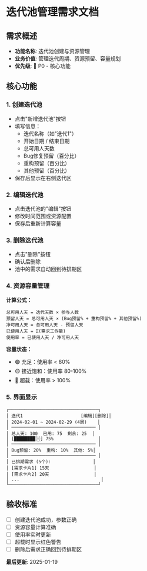 # 迭代池管理需求文档

## 需求概述
- **功能名称**: 迭代池创建与资源管理
- **业务价值**: 管理迭代周期、资源预留、容量规划
- **优先级**: 🔴 P0 - 核心功能

## 核心功能

### 1. 创建迭代池
- 点击"新增迭代池"按钮
- 填写信息：
  - 迭代名称（如"迭代1"）
  - 开始日期 / 结束日期
  - 总可用人天数
  - Bug修复预留（百分比）
  - 重构预留（百分比）
  - 其他预留（百分比）
- 保存后显示在右侧迭代区

### 2. 编辑迭代池
- 点击迭代池的"编辑"按钮
- 修改时间范围或资源配置
- 保存后重新计算容量

### 3. 删除迭代池
- 点击"删除"按钮
- 确认后删除
- 池中的需求自动回到待排期区

### 4. 资源容量管理

**计算公式：**
```
总可用人天 = 迭代天数 × 参与人数
预留人天 = 总可用人天 × (Bug预留% + 重构预留% + 其他预留%)
净可用人天 = 总可用人天 - 预留人天
已使用人天 = Σ(需求工作量)
使用率 = 已使用人天 / 净可用人天
```

**容量状态：**
- 🟢 充足：使用率 < 80%
- 🟡 接近饱和：使用率 80-100%
- 🔴 超载：使用率 > 100%

### 5. 界面显示

```
┌──────────────────────────────────┐
│ 迭代1                      [编辑][删除]│
│ 2024-02-01 ~ 2024-02-29 (4周)    │
│ ──────────────────────────────── │
│ 总人天: 100  已用: 75  剩余: 25  │
│ [████████░░] 75%                 │
│ ──────────────────────────────── │
│ Bug预留: 20%  重构: 10%  其他: 5%│
│ ──────────────────────────────── │
│ 已排期需求 (5个):                │
│ [需求卡片1] 15天                 │
│ [需求卡片2] 20天                 │
│ ...                               │
└──────────────────────────────────┘
```

## 验收标准
- [ ] 创建迭代池成功，参数正确
- [ ] 资源容量计算准确
- [ ] 使用率实时更新
- [ ] 超载时显示红色警告
- [ ] 删除后需求正确回到待排期区

**最后更新**: 2025-01-19
